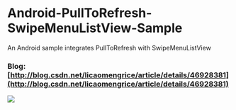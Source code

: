 # Android-PullToRefresh-SwipeMenuListView-Sample
An Android sample integrates PullToRefresh with SwipeMenuListView
### Blog:[http://blog.csdn.net/licaomengrice/article/details/46928381](http://blog.csdn.net/licaomengrice/article/details/46928381)
![](http://img.my.csdn.net/uploads/201507/18/1437198762_1063.gif)
